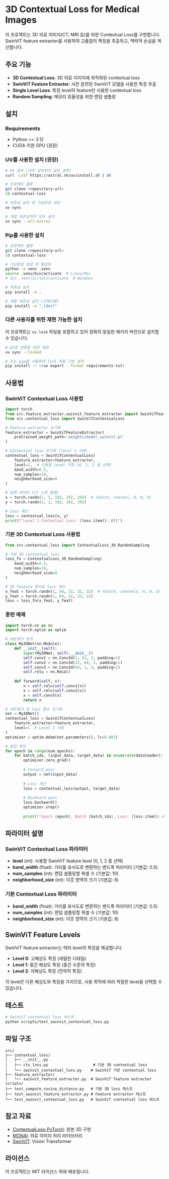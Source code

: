 # 3D Contextual Loss for Medical Images

이 프로젝트는 3D 의료 이미지(CT, MRI 등)를 위한 Contextual Loss를 구현합니다. SwinViT feature extractor를 사용하여 고품질의 특징을 추출하고, 맥락적 손실을 계산합니다.

## 주요 기능

- **3D Contextual Loss**: 3D 의료 이미지에 최적화된 contextual loss
- **SwinViT Feature Extractor**: 사전 훈련된 SwinViT 모델을 사용한 특징 추출
- **Single Level Loss**: 특정 level의 feature만 사용한 contextual loss
- **Random Sampling**: 메모리 효율성을 위한 랜덤 샘플링

## 설치

### Requirements

- Python >= 3.12
- CUDA 지원 GPU (권장)

### UV를 사용한 설치 (권장)

```bash
# UV 설치 (아직 설치하지 않은 경우)
curl -LsSf https://astral.sh/uv/install.sh | sh

# 프로젝트 클론
git clone <repository-url>
cd contextual-loss

# 의존성 설치 및 가상환경 생성
uv sync

# 개발 의존성까지 모두 설치
uv sync --all-extras
```

### Pip를 사용한 설치

```bash
# 프로젝트 클론
git clone <repository-url>
cd contextual-loss

# 가상환경 생성 및 활성화
python -m venv .venv
source .venv/bin/activate  # Linux/Mac
# 또는 .venv\Scripts\activate  # Windows

# 의존성 설치
pip install -e .

# 개발 의존성 설치 (선택사항)
pip install -e ".[dev]"
```

### 다른 사용자를 위한 재현 가능한 설치

이 프로젝트는 `uv.lock` 파일을 포함하고 있어 정확히 동일한 패키지 버전으로 설치할 수 있습니다:

```bash
# UV로 정확한 버전 재현
uv sync --locked

# 또는 pip를 사용하여 lock 파일 기반 설치
pip install -r <(uv export --format requirements-txt)
```

## 사용법

### SwinViT Contextual Loss 사용법

```python
import torch
from src.feature_extractor.swinvit_feature_extractor import SwinViTFeatureExtractor
from src.contextual_loss import SwinViTContextualLoss

# Feature extractor 초기화
feature_extractor = SwinViTFeatureExtractor(
    pretrained_weight_path='weights/model_swinvit.pt'
)

# Contextual loss 초기화 (level 1 사용)
contextual_loss = SwinViTContextualLoss(
    feature_extractor=feature_extractor,
    level=1,  # 사용할 level 지정 (0, 1, 2 중 선택)
    band_width=0.5,
    num_samples=10,
    neighborhood_size=8
)

# 입력 데이터 (CT 스캔 형태)
x = torch.randn(1, 1, 192, 192, 192)  # (batch, channel, H, W, D)
y = torch.randn(1, 1, 192, 192, 192)

# Loss 계산
loss = contextual_loss(x, y)
print(f"Level 1 Contextual Loss: {loss.item():.6f}")
```

### 기본 3D Contextual Loss 사용법

```python
from src.contextual_loss import ContextualLoss_3D_RandomSampling

# 기본 3D contextual loss
loss_fn = ContextualLoss_3D_RandomSampling(
    band_width=0.5,
    num_samples=10,
    neighborhood_size=8
)

# 3D feature 텐서로 loss 계산
x_feat = torch.randn(1, 64, 32, 32, 32)  # (batch, channels, H, W, D)
y_feat = torch.randn(1, 64, 32, 32, 32)
loss = loss_fn(x_feat, y_feat)
```

### 훈련 예제

```python
import torch.nn as nn
import torch.optim as optim

# 네트워크 정의
class My3DNet(nn.Module):
    def __init__(self):
        super(My3DNet, self).__init__()
        self.conv1 = nn.Conv3d(1, 32, 3, padding=1)
        self.conv2 = nn.Conv3d(32, 64, 3, padding=1)
        self.conv3 = nn.Conv3d(64, 1, 3, padding=1)
        self.relu = nn.ReLU()
        
    def forward(self, x):
        x = self.relu(self.conv1(x))
        x = self.relu(self.conv2(x))
        x = self.conv3(x)
        return x

# 네트워크 및 loss 함수 초기화
net = My3DNet()
contextual_loss = SwinViTContextualLoss(
    feature_extractor=feature_extractor,
    level=1  # Level 1 사용
)
optimizer = optim.Adam(net.parameters(), lr=0.001)

# 훈련 루프
for epoch in range(num_epochs):
    for batch_idx, (input_data, target_data) in enumerate(dataloader):
        optimizer.zero_grad()
        
        # Forward pass
        output = net(input_data)
        
        # Loss 계산
        loss = contextual_loss(output, target_data)
        
        # Backward pass
        loss.backward()
        optimizer.step()
        
        print(f'Epoch {epoch}, Batch {batch_idx}, Loss: {loss.item():.6f}')
```

## 파라미터 설명

### SwinViT Contextual Loss 파라미터

- **level** (int): 사용할 SwinViT feature level (0, 1, 2 중 선택)
- **band_width** (float): 거리를 유사도로 변환하는 밴드폭 파라미터 (기본값: 0.5)
- **num_samples** (int): 랜덤 샘플링할 복셀 수 (기본값: 10)
- **neighborhood_size** (int): 이웃 영역의 크기 (기본값: 8)

### 기본 Contextual Loss 파라미터

- **band_width** (float): 거리를 유사도로 변환하는 밴드폭 파라미터 (기본값: 0.5)
- **num_samples** (int): 랜덤 샘플링할 복셀 수 (기본값: 10)
- **neighborhood_size** (int): 이웃 영역의 크기 (기본값: 8)

## SwinViT Feature Levels

SwinViT feature extractor는 여러 level의 특징을 제공합니다:

- **Level 0**: 고해상도 특징 (세밀한 디테일)
- **Level 1**: 중간 해상도 특징 (중간 수준의 특징)
- **Level 2**: 저해상도 특징 (전역적 특징)

각 level은 다른 해상도와 특징을 가지므로, 사용 목적에 따라 적절한 level을 선택할 수 있습니다.

## 테스트

```bash
# SwinViT contextual loss 테스트
python scripts/test_swinvit_contextual_loss.py
```

## 파일 구조

```
src/
├── contextual_loss/
│   ├── __init__.py
│   ├── ctx_loss.py                    # 기본 3D contextual loss
│   └── swinvit_contextual_loss.py    # SwinViT 기반 contextual loss
├── feature_extractor/
│   └── swinvit_feature_extractor.py  # SwinViT feature extractor
scripts/
├── test_compute_cosine_distance.py   # 기본 3D loss 테스트
├── test_swinvit_feature_extractor.py # Feature extractor 테스트
└── test_swinvit_contextual_loss.py   # SwinViT contextual loss 테스트
```

## 참고 자료

- [ContextualLoss-PyTorch](https://github.com/Lornatang/ContextualLoss-PyTorch): 원본 2D 구현
- [MONAI](https://monai.io/): 의료 이미지 처리 라이브러리
- [SwinViT](https://github.com/microsoft/Swin-Transformer): Vision Transformer

## 라이선스

이 프로젝트는 MIT 라이선스 하에 배포됩니다.
